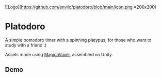 
![Logo](https://github.com/enviio/platodoro/blob/main/icon.png =200x200)


# Platodoro

A simple pomodoro timer with a spinning platypus, for those who want to study with a friend  :)

Assets made using [MagicaVoxel](https://ephtracy.github.io/), assembled on Unity. 

## Demo



